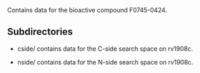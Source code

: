 Contains data for the bioactive compound F0745-0424.

## Subdirectories

- cside/ contains data for the C-side search space on rv1908c.

- nside/ contains data for the N-side search space on rv1908c.

